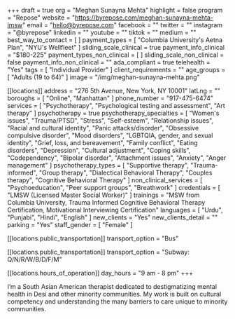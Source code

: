 +++
draft = true
org = "Meghan Sunayna Mehta"
highlight = false
program = "Repose"
website = "https://byrepose.com/meghan-sunayna-mehta-lmsw"
email = "hello@byrepose.com"
facebook = ""
twitter = ""
instagram = "@byrepose"
linkedin = ""
youtube = ""
tiktok = ""
medium = ""
best_way_to_contact = [ ]
payment_types = [ "Columbia University's Aetna Plan", "NYU's Wellfleet" ]
sliding_scale_clinical = true
payment_info_clinical = "$180-225"
payment_types_non_clinical = [ ]
sliding_scale_non_clinical = false
payment_info_non_clinical = ""
ada_compliant = true
telehealth = "Yes"
tags = [ "Individual Provider" ]
client_requirements = ""
age_groups = [ "Adults (19 to 64)" ]
image = "/img/meghan-sunayna-mehta.png"

[[locations]]
address = "276 5th Avenue, New York, NY 10001"
latLng = ""
boroughs = [ "Online", "Manhattan" ]
phone_number = "917-475-6474"
services = [
  "Psychotherapy",
  "Psychological testing and assessment",
  "Art therapy"
]
psychotherapy = true
psychotherapy_specialties = [
  "Women's issues",
  "Trauma/PTSD",
  "Stress",
  "Self-esteem",
  "Relationship issues",
  "Racial and cultural identity",
  "Panic attacks/disorder",
  "Obsessive compulsive disorder",
  "Mood disorders",
  "LGBTQIA, gender, and sexual identity",
  "Grief, loss, and bereavement",
  "Family conflict",
  "Eating disorders",
  "Depression",
  "Cultural adjustment",
  "Coping skills",
  "Codependency",
  "Bipolar disorder",
  "Attachment issues",
  "Anxiety",
  "Anger management"
]
psychotherapy_types = [
  "Supportive therapy",
  "Trauma-informed",
  "Group therapy",
  "Dialectical Behavioral Therapy",
  "Couples therapy",
  "Cognitive Behavioral Therapy"
]
non_clinical_services = [ "Psychoeducation", "Peer support groups", "Breathwork" ]
credentials = [ "LMSW (Licensed Master Social Worker)" ]
trainings = "MSW from Columbia University, Trauma Informed Cognitive Behavioral Therapy Certification, Motivational Interviewing Certification"
languages = [ "Urdu", "Punjabi", "Hindi", "English" ]
new_clients = "Yes"
new_clients_detail = ""
parking = "Yes"
staff_gender = [ "Female" ]

  [[locations.public_transportation]]
  transport_option = "Bus"

  [[locations.public_transportation]]
  transport_option = "Subway: Q/N/R/W/B/D/F/M"

  [[locations.hours_of_operation]]
  day_hours = "9 am - 8 pm"
+++

I’m a South Asian American therapist dedicated to destigmatizing mental health in Desi and other minority communities. My work is built on cultural competency and understanding the many barriers to care unique to minority communities.
